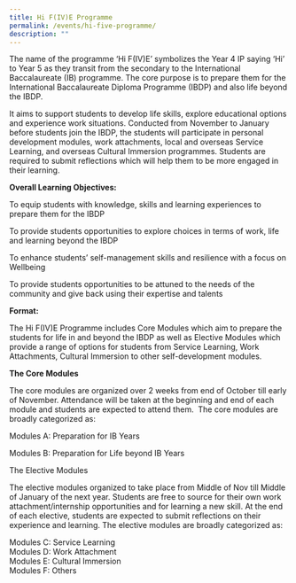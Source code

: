 ```yaml
---
title: Hi F(IV)E Programme
permalink: /events/hi-five-programme/
description: ""
---
```

The name of the programme ‘Hi F(IV)E’ symbolizes the Year 4 IP saying ‘Hi’ to Year 5 as they transit from the secondary to the International Baccalaureate (IB) programme. The core purpose is to prepare them for the International Baccalaureate Diploma Programme (IBDP) and also life beyond the IBDP.

It aims to support students to develop life skills, explore educational options and experience work situations. Conducted from November to January before students join the IBDP, the students will participate in personal development modules, work attachments, local and overseas Service Learning, and overseas Cultural Immersion programmes. Students are required to submit reflections which will help them to be more engaged in their learning.

**Overall Learning Objectives:**

To equip students with knowledge, skills and learning experiences to prepare them for the IBDP

To provide students opportunities to explore choices in terms of work, life and learning beyond the IBDP

To enhance students’ self-management skills and resilience with a focus on Wellbeing

To provide students opportunities to be attuned to the needs of the community and give back using their expertise and talents

**Format:**

The Hi F(IV)E Programme includes Core Modules which aim to prepare the students for life in and beyond the IBDP as well as Elective Modules which provide a range of options for students from Service Learning, Work Attachments, Cultural Immersion to other self-development modules.

**The Core Modules**

The core modules are organized over 2 weeks from end of October till early of November. Attendance will be taken at the beginning and end of each module and students are expected to attend them.  The core modules are broadly categorized as:

Modules A: Preparation for IB Years

Modules B: Preparation for Life beyond IB Years

The Elective Modules

The elective modules organized to take place from Middle of Nov till Middle of January of the next year. Students are free to source for their own work attachment/internship opportunities and for learning a new skill. At the end of each elective, students are expected to submit reflections on their experience and learning. The elective modules are broadly categorized as:

Modules C: Service Learning   
Modules D: Work Attachment   
Modules E: Cultural Immersion   
Modules F: Others